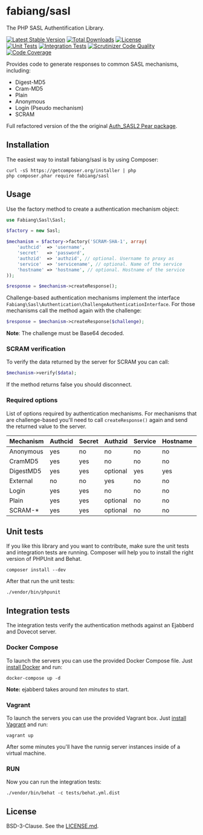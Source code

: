 # fabiang/sasl

The PHP SASL Authentification Library.

[![Latest Stable Version](https://poser.pugx.org/fabiang/sasl/v/stable.svg)](https://packagist.org/packages/fabiang/sasl)
[![Total Downloads](https://poser.pugx.org/fabiang/sasl/downloads.svg)](https://packagist.org/packages/fabiang/sasl)
[![License](https://poser.pugx.org/fabiang/sasl/license.svg)](https://packagist.org/packages/fabiang/sasl)  
[![Unit Tests](https://github.com/fabiang/sasl/actions/workflows/unit.yml/badge.svg?branch=develop)](https://github.com/fabiang/sasl/actions/workflows/unit.yml)
[![Integration Tests](https://github.com/fabiang/sasl/actions/workflows/behat.yml/badge.svg?branch=develop)](https://github.com/fabiang/sasl/actions/workflows/behat.yml)
[![Scrutinizer Code Quality](https://scrutinizer-ci.com/g/fabiang/sasl/badges/quality-score.png?b=develop)](https://scrutinizer-ci.com/g/fabiang/sasl/?branch=develop)
[![Code Coverage](https://scrutinizer-ci.com/g/fabiang/sasl/badges/coverage.png?b=develop)](https://scrutinizer-ci.com/g/fabiang/sasl/?branch=develop)

Provides code to generate responses to common SASL mechanisms, including:
* Digest-MD5
* Cram-MD5
* Plain
* Anonymous
* Login (Pseudo mechanism)
* SCRAM

Full refactored version of the the original [Auth_SASL2 Pear package](http://pear.php.net/package/Auth_SASL2/).

## Installation

The easiest way to install fabiang/sasl is by using Composer:

```
curl -sS https://getcomposer.org/installer | php
php composer.phar require fabiang/sasl
```

## Usage

Use the factory method to create a authentication mechanism object:

```php
use Fabiang\Sasl\Sasl;

$factory = new Sasl;

$mechanism = $factory->factory('SCRAM-SHA-1', array(
    'authcid'  => 'username',
    'secret'   => 'password',
    'authzid'  => 'authzid', // optional. Username to proxy as
    'service'  => 'servicename', // optional. Name of the service
    'hostname' => 'hostname', // optional. Hostname of the service
));

$response = $mechanism->createResponse();
```

Challenge-based authentication mechanisms implement the interface
`Fabiang\Sasl\Authentication\ChallengeAuthenticationInterface`.
For those mechanisms call the method again with the challenge:

```php
$response = $mechanism->createResponse($challenge);
```

**Note**: The challenge must be Base64 decoded.

### SCRAM verification

To verify the data returned by the server for SCRAM you can call:

```php
$mechanism->verify($data);
```

If the method returns false you should disconnect.

### Required options

List of options required by authentication mechanisms.
For mechanisms that are challenge-based you'll need to call `createResponse()`
again and send the returned value to the server.

| Mechanism | Authcid | Secret | Authzid  | Service | Hostname | Challenge |
| --------- | ------- | ------ | -------- | ------- | -------- | --------- |
| Anonymous | yes     | no     | no       | no      | no       | no        |
| CramMD5   | yes     | yes    | no       | no      | no       | yes       |
| DigestMD5 | yes     | yes    | optional | yes     | yes      | yes       |
| External  | no      | no     | yes      | no      | no       | no        |
| Login     | yes     | yes    | no       | no      | no       | no        |
| Plain     | yes     | yes    | optional | no      | no       | no        |
| SCRAM-*   | yes     | yes    | optional | no      | no       | yes       |

## Unit tests

If you like this library and you want to contribute, make sure the unit tests
and integration tests are running. Composer will help you to install the right
version of PHPUnit and Behat.

```
composer install --dev
```

After that run the unit tests:

```
./vendor/bin/phpunit
```

## Integration tests

The integration tests verify the authentication methods against an Ejabberd and Dovecot server.

### Docker Compose

To launch the servers you can use the provided Docker Compose file.
Just [install Docker](https://www.docker.com/get-started/) and run:

```
docker-compose up -d
```

**Note:** ejabberd takes around *ten minutes* to start.

### Vagrant

To launch the servers you can use the provided Vagrant box.
Just [install Vagrant](https://www.vagrantup.com/downloads) and run:

```
vagrant up
```

After some minutes you'll have the runnig server instances inside of a virtual machine.

### RUN

Now you can run the integration tests:

```
./vendor/bin/behat -c tests/behat.yml.dist
```

## License

BSD-3-Clause. See the [LICENSE.md](LICENSE.md).
